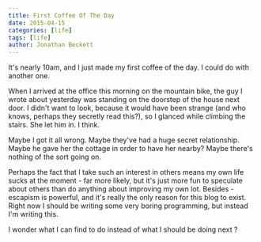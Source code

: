 ```yaml
---
title: First Coffee Of The Day
date: 2015-04-15
categories: [life]
tags: [life]
author: Jonathan Beckett
---
```


It's nearly 10am, and I just made my first coffee of the day. I could do with another one.

When I arrived at the office this morning on the mountain bike, the guy I wrote about yesterday was standing on the doorstep of the house next door. I didn't want to look, because it would have been strange (and who knows, perhaps they secretly read this?), so I glanced while climbing the stairs. She let him in. I think.

Maybe I got it all wrong. Maybe they've had a huge secret relationship. Maybe he gave her the cottage in order to have her nearby? Maybe there's nothing of the sort going on.

Perhaps the fact that I take such an interest in others means my own life sucks at the moment - far more likely, but it's just more fun to speculate about others than do anything about improving my own lot. Besides - escapism is powerful, and it's really the only reason for this blog to exist. Right now I should be writing some very boring programming, but instead I'm writing this.

I wonder what I can find to do instead of what I should be doing next ?